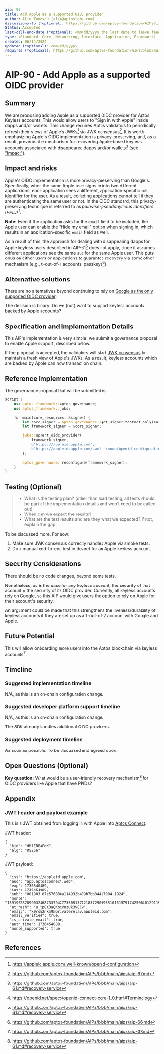 ```yaml
---
aip: 90
title: Add Apple as a supported OIDC provider
author: Alin Tomescu (alin@aptoslabs.com)
discussions-to (*optional): https://github.com/aptos-foundation/AIPs/issues/452
Status: Accepted
last-call-end-date (*optional): <mm/dd/yyyy the last date to leave feedbacks and reviews>
type: <Standard (Core, Networking, Interface, Application, Framework) | Informational | Process>
created: 06/14/2024
updated (*optional): <mm/dd/yyyy>
requires (*optional): https://github.com/aptos-foundation/AIPs/blob/main/aips/aip-67.md https://github.com/aptos-foundation/AIPs/blob/main/aips/aip-61.md 
---
```


# AIP-90 - Add Apple as a supported OIDC provider

## Summary

We are proposing adding Apple as a supported OIDC provider for Aptos Keyless accounts.
This would allow users to "Sign in with Apple" inside dapps and/or wallets.
This change requires Aptos validators to periodically refresh their views of Apple's JWKs[^jwks] via JWK consensus[^aip-67].
It is worth emphasizing Apple's OIDC implementation is privacy-preserving, and, as a result, prevents the mechanism for recovering Apple-based keyless accounts associated with disappeared dapps and/or wallets[^aip-61-recovery] (see ["Impact"](#impact)).

## Impact and risks

Apple's OIDC implementation is more privacy-preserving than Google's.
Specifically, when the same Apple user signs in into two different applications, each application sees a different, application-specific `sub` identifier for the user.
As a result, colluding applications cannot tell if they are authenticating the same user or not.
In the OIDC standard, this privacy-preserving technique is referred to as _pairwise-pseudonymous identifiers (PPID)_[^ppid].

**Note:** Even if the application asks for the `email` field to be included, the Apple user can enable the "Hide my email" option when signing in, which results in an application-specific `email` field as well.

As a result of this, the approach for dealing with disappearing dapps for Apple keyless users described in AIP-61[^aip-61-recovery] does not apply, since it assumes different applications see the same `sub` for the same Apple user.
This puts onus on either users or applications to guarantee recovery via some other mechanism (e.g., `t`-out-of-`n` accounts, passkeys[^passkeys]).

## Alternative solutions

There are no alternatives beyond continuing to rely on [Google as the only supported OIDC provider](https://github.com/aptos-foundation/AIPs/blob/main/aips/aip-69.md).

The decision is binary: Do we (not) want to support keyless accounts backed by Apple accounts?

## Specification and Implementation Details

This AIP's implementation is very simple: we submit a governance proposal to enable Apple support, described below.

If the proposal is accepted, the validators will start [JWK consensus](https://github.com/aptos-foundation/AIPs/blob/main/aips/aip-67.md) to maintain a fresh view of Apple's JWKs.
As a result, keyless accounts which are backed by Apple can now transact on chain.

## Reference Implementation

The governance proposal that will be submitted is:

```rust
script {
    use aptos_framework::aptos_governance;
    use aptos_framework::jwks;

    fun main(core_resources: &signer) {
        let core_signer = aptos_governance::get_signer_testnet_only(core_resources, @0x1);
        let framework_signer = &core_signer;

        jwks::upsert_oidc_provider(
            framework_signer,
            b"https://appleid.apple.com",
            b"https://appleid.apple.com/.well-known/openid-configuration"
        );

        aptos_governance::reconfigure(framework_signer);
    }
}
```

## Testing (Optional)

 > - What is the testing plan? (other than load testing, all tests should be part of the implementation details and won’t need to be called out)
 > - When can we expect the results?
 > - What are the test results and are they what we expected? If not, explain the gap.

To be discussed more. For now:

1. Make sure JWK consensus correctly handles Apple via smoke tests.
2. Do a manual end-to-end test in devnet for an Apple keyless account.

## Security Considerations

There should be no code changes, beyond some tests.

Nonetheless, as is the case for any keyless account, the security of that account = the security of its OIDC provider. Currently, all keyless accounts rely on Google, so this AIP would give users the option to rely on Apple for their account's security.

An argument could be made that this strengthens the liveness/durability of keyless accounts if they are set up as a 1-out-of-2 account with Google and Apple.

## Future Potential

This will allow onboarding more users into the Aptos blockchain via keyless accounts[^aip-61].

## Timeline

### Suggested implementation timeline

N/A, as this is an on-chain configuration change.

### Suggested developer platform support timeline

N/A, as this is an on-chain configuration change.

The SDK already handles additional OIDC providers.

### Suggested deployment timeline

As soon as possible. To be discussed and agreed upon.

## Open Questions (Optional)

**Key question:** What would be a user-friendly recovery mechanism[^aip-61-recovery] for OIDC providers like Apple that have PPIDs?

## Appendix

### JWT header and payload example

This is a JWT obtained from logging in with Apple into [Aptos Connect](https://aptosconnect.app).

JWT header:

```
{
  "kid": "dMlERBaFdK",
  "alg": "RS256"
}
```

JWT payload:

```
{
  "iss": "https://appleid.apple.com",
  "aud": "app.aptosconnect.web",
  "exp": 1736540489,
  "iat": 1736454089,
  "sub": "001903.87e576838a114932b409b7bb34417904.1924",
  "nonce": "15919628789903246873379427733051374218372906955101515791742506401291192372556",
  "at_hash": "u_tp8X3aQKnxVnzUk3vECw",
  "email": "k9rqh2nkm9@privaterelay.appleid.com",
  "email_verified": true,
  "is_private_email": true,
  "auth_time": 1736454088,
  "nonce_supported": true
}
```

## References

[^aip-61]: https://github.com/aptos-foundation/AIPs/blob/main/aips/aip-67.md
[^aip-67]: https://github.com/aptos-foundation/AIPs/blob/main/aips/aip-67.md
[^aip-61-recovery]: https://github.com/aptos-foundation/AIPs/blob/main/aips/aip-61.md#recovery-service
[^jwks]: https://appleid.apple.com/.well-known/openid-configuration
[^passkeys]: https://github.com/aptos-foundation/AIPs/blob/main/aips/aip-66.md
[^ppid]: https://openid.net/specs/openid-connect-core-1_0.html#Terminology
